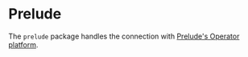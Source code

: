 Prelude
=======

The `prelude` package handles the connection with [Prelude's Operator platform](https://www.prelude.org/).